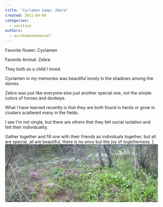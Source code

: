 ```yaml
---
title: "Cyclamen &amp; Zebra"
created: 2011-04-08
categories: 
  - vacation
authors: 
  - avrahambenemanuel
---
```


Favorite flower: Cyclamen

Favorite Animal: Zebra

They both as a child I loved.

Cyclamen in my memories was beautiful lonely in the shadows among the stones.

Zebra was just like everyone else just another special one, not the simple colors of horses and donkeys.

What I have learned recently is that they are both found in herds or grow in clusters scattered many in the fields.

I see I'm not single, but there are others that they felt social isolation and felt their individuality.

Gather together and fill one with their friends as individuals together, but all are special, all are beautiful, there is no envy but the joy of togetherness. [![rakefot](assets/images/rakefot.jpg)
